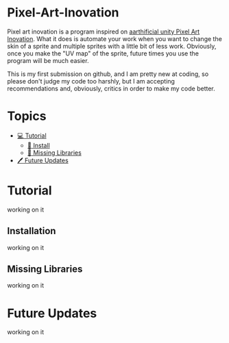 # Pixel-Art-Inovation
Pixel art inovation is a program inspired on [aarthificial unity Pixel Art Inovation](https://youtu.be/HsOKwUwL1bE). What it does is automate your work when you want to change the skin of a sprite and multiple sprites with a little bit of less work. Obviously, once you make the "UV map" of the sprite, future times you use the program will be much easier.

This is my first submission on github, and I am pretty new at coding, so please don't judge my code too harshly, but I am accepting recommendations and, obviously, critics in order to make my code better.

# Topics
- [:computer: Tutorial](https://github.com/DavidAnastac1o/Pixel-Art-Inovation/edit/main/README.md#tutorial)
  - [:floppy_disk: Install](https://github.com/DavidAnastac1o/Pixel-Art-Inovation/edit/main/README.md#installation)
  - [:book: Missing Libraries](https://github.com/DavidAnastac1o/Pixel-Art-Inovation/edit/main/README.md#missing-libraries)
- [:pen: Future Updates](https://github.com/DavidAnastac1o/Pixel-Art-Inovation/edit/main/README.md#future-updates)

# Tutorial
working on it
## Installation
working on it
## Missing Libraries
working on it
# Future Updates
working on it
